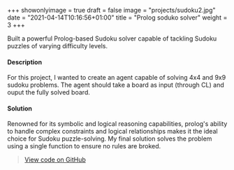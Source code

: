 +++
showonlyimage = true
draft = false
image = "projects/sudoku2.jpg"
date = "2021-04-14T10:16:56+01:00"
title = "Prolog soduko solver"
weight = 3
+++

Built a powerful Prolog-based Sudoku solver capable of tackling Sudoku puzzles of varying difficulty levels.
<!--more-->

#### Description 
For this project, I wanted to create an agent capable of solving 4x4 and 9x9 sudoku problems. The agent should take a board as input (through CL) and ouput the fully solved board.


#### Solution
Renowned for its symbolic and logical reasoning capabilities, prolog's ability to handle complex constraints and logical relationships makes it the ideal choice for Sudoku puzzle-solving. My final solution solves the problem using a single function to ensure no rules are broked. 


> [View code on GitHub](https://github.com/jovanneste/sudokuSolver)
